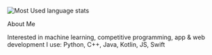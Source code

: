 ![Most Used language stats](https://github-readme-stats.vercel.app/api/top-langs/?username=spol-29&layout=compact&theme=prussian)

About Me

Interested in machine learning, competitive programming, app & web development
I use: Python, C++, Java, Kotlin, JS, Swift
